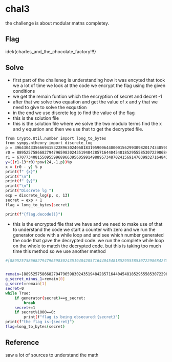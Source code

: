 # chal3 
the challenge is about modular matns completey.

## Flag
idek{charles_and_the_chocolate_factory!!!}

## Solve
- first part of the challeneg is understanding how it was encyted that took we a lot of time we look at tthe code we encrypt the flag using the given conditions
- we get the remain funtion which the encryption of secret and decret -1
- after that we solve two equation and get the value of x and y that we need to give to solve the exqustion
- in the end we use discrete log to find the value of the flag 
- this is the solution file 
- this is the solution file where we solve the two modulo terms find the x and y equation and then we use that to get the decrypted file.

```bash
from Crypto.Util.number import long_to_bytes
from sympy.ntheory import discrete_log
p = 396430433566694153228963024068183195900644000015629930982017434859080008533624204265038366113052353086248115602503012179807206251960510130759852727353283868788493357310003786807
r0 = 88952575866827947965983024351948428571644045481852955585307229868427303211803239917835211249629755846575548754617810635567272526061976590304647326424871380247801316189016325247
r1 = 67077340815509559968966395605991498895734870241569147039932716484176494534953008553337442440573747593113271897771706973941604973691227887232994456813209749283078720189994152242
y=((r1-13*r0)*pow(24,-1,p))%p
x = (r0 - y) % p
print(f" {x}")
print("\n")
print(f" {y}")
print("\n")
print("Discrete lg ")
exp = discrete_log(p, x, 13) 
secret = exp + 1
flag = long_to_bytes(secret)

print(f"{flag.decode()}")

```
- this is the encrypted file that we have and we need to make use of that to understand the code we start a counter with zero and we run the generator code with a while loop and and see which number generated the code that gave the decrypted code. we run the complete while loop on the whole to match the decrypted code. but this is taking too much time this method so we use another method
```bash
#[88952575866827947965983024351948428571644045481852955585307229868427303211803239917835211249629755846575548754617810635567272526061976590304647326424871380247801316189016325247, 67077340815509559968966395605991498895734870241569147039932716484176494534953008553337442440573747593113271897771706973941604973691227887232994456813209749283078720189994152242]


remain=[88952575866827947965983024351948428571644045481852955585307229868427303211803239917835211249629755846575548754617810635567272526061976590304647326424871380247801316189016325247, 67077340815509559968966395605991498895734870241569147039932716484176494534953008553337442440573747593113271897771706973941604973691227887232994456813209749283078720189994152242]
g_secret_minus_1=remain[0]
g_secret=remain[1]
secret=0
while True:
    if generator(secret)==g_secret:
        break
    secret+=1
    if secret%1000==0:
        print(f"flag is being obsecured:{secret}")
print(f"the flag is:{secret}")
flag=long_to_bytes(secret)
```

## Reference
saw a lot of sources to understand the math




